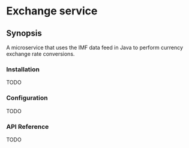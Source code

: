 # Exchange service
## Synopsis
A microservice that uses the IMF data feed in Java to perform currency exchange rate conversions.

### Installation
TODO

### Configuration
TODO

### API Reference
TODO
